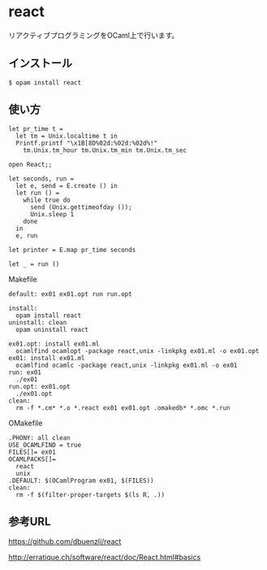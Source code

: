 # react

リアクティブプログラミングをOCaml上で行います。

## インストール

	$ opam install react

## 使い方

```
let pr_time t =
  let tm = Unix.localtime t in
  Printf.printf "\x1B[8D%02d:%02d:%02d%!"
    tm.Unix.tm_hour tm.Unix.tm_min tm.Unix.tm_sec

open React;;

let seconds, run =
  let e, send = E.create () in
  let run () =
    while true do
      send (Unix.gettimeofday ());
      Unix.sleep 1
    done
  in
  e, run

let printer = E.map pr_time seconds

let _ = run ()
```


Makefile

```
default: ex01 ex01.opt run run.opt

install:
  opam install react
uninstall: clean
  opam uninstall react

ex01.opt: install ex01.ml
  ocamlfind ocamlopt -package react,unix -linkpkg ex01.ml -o ex01.opt
ex01: install ex01.ml
  ocamlfind ocamlc -package react,unix -linkpkg ex01.ml -o ex01
run: ex01
  ./ex01
run.opt: ex01.opt
  ./ex01.opt
clean:
  rm -f *.cm* *.o *.react ex01 ex01.opt .omakedb* *.omc *.run
```

OMakefile

```
.PHONY: all clean
USE_OCAMLFIND = true
FILES[]= ex01
OCAMLPACKS[]=
  react
  unix
.DEFAULT: $(OCamlProgram ex01, $(FILES))
clean:
  rm -f $(filter-proper-targets $(ls R, .))
```

## 参考URL

https://github.com/dbuenzli/react

http://erratique.ch/software/react/doc/React.html#basics
